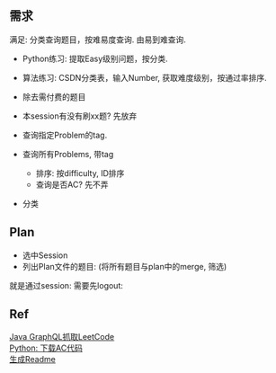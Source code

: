 
## 需求

满足: 分类查询题目，按难易度查询. 由易到难查询. 

*  Python练习: 提取Easy级别问题，按分类. 
*  算法练习: CSDN分类表，输入Number, 获取难度级别，按通过率排序. 
*  除去需付费的题目
*  本session有没有刷xx题? 先放弃

*  查询指定Problem的tag.
*  查询所有Problems, 带tag
    +  排序: 按difficulty, ID排序
    +  查询是否AC? 先不弄
*  分类


## Plan

*  选中Session
*  列出Plan文件的题目: (将所有题目与plan中的merge, 筛选)

就是通过session: 需要先logout: 

## Ref

[Java GraphQL抓取LeetCode](https://www.cnblogs.com/ZhaoxiCheung/p/9333476.html)  
[Python: 下载AC代码](https://www.hutrua.com/blog/2019/03/01/grab-leetcode-solutions.html)  
[生成Readme](https://zhuanlan.zhihu.com/p/33211817)